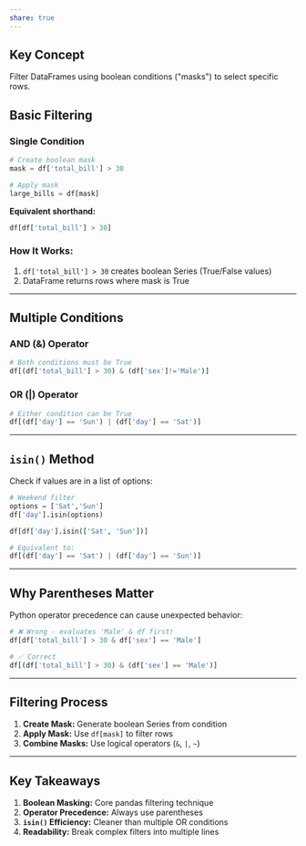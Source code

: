 ```yaml
---
share: true
---
```

## Key Concept
Filter DataFrames using boolean conditions ("masks") to select specific rows.

## Basic Filtering
### Single Condition

```python
# Create boolean mask
mask = df['total_bill'] > 30

# Apply mask
large_bills = df[mask]
```

**Equivalent shorthand:**
```python
df[df['total_bill'] > 30]
```

### How It Works:
1. `df['total_bill'] > 30` creates boolean Series (True/False values)
2. DataFrame returns rows where mask is True

---

## Multiple Conditions
### AND (&) Operator
```python
# Both conditions must be True
df[(df['total_bill'] > 30) & (df['sex']!='Male')]
```

### OR (|) Operator 
```python
# Either condition can be True
df[(df['day'] == 'Sun') | (df['day'] == 'Sat')]
```


---

## `isin()` Method
Check if values are in a list of options:

```python
# Weekend filter
options = ['Sat','Sun']
df['day'].isin(options)

df[df['day'].isin(['Sat', 'Sun'])]

# Equivalent to:
df[(df['day'] == 'Sat') | (df['day'] == 'Sun')]
```

---

## Why Parentheses Matter
Python operator precedence can cause unexpected behavior:

```python
# ❌ Wrong - evaluates 'Male' & df first!
df[df['total_bill'] > 30 & df['sex'] == 'Male']

# ✅ Correct
df[(df['total_bill'] > 30) & (df['sex'] == 'Male')]
```

---

## Filtering Process
1. **Create Mask:** Generate boolean Series from condition
2. **Apply Mask:** Use `df[mask]` to filter rows
3. **Combine Masks:** Use logical operators (`&`, `|`, `~`) 

---


## Key Takeaways
1. **Boolean Masking:** Core pandas filtering technique
2. **Operator Precedence:** Always use parentheses
3. **`isin()` Efficiency:** Cleaner than multiple OR conditions
4. **Readability:** Break complex filters into multiple lines
